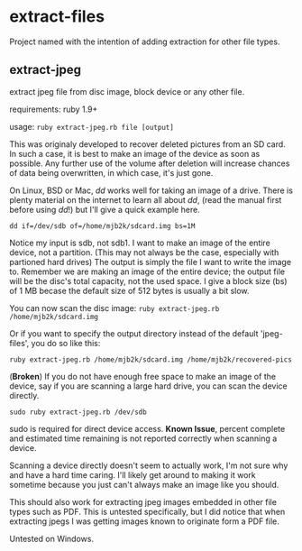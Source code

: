 # extract-files
Project named with the intention of adding extraction for other file types.

## extract-jpeg
extract jpeg file from disc image, block device or any other file.

requirements: ruby 1.9+

usage: `ruby extract-jpeg.rb file [output]`

This was originaly developed to recover deleted pictures from an SD card. In such a case, it is best to make an image of the device as soon as possible. Any further use of the volume after deletion will increase chances of data being overwritten, in which case, it's just gone.

On Linux, BSD or Mac, *dd* works well for taking an image of a drive. There is plenty material on the internet to learn all about *dd*, (read the manual first before using *dd*!) but I'll give a quick example here.

`dd if=/dev/sdb of=/home/mjb2k/sdcard.img bs=1M`

Notice my input is sdb, not sdb1. I want to make an image of the entire device, not a partition. (This may not always be the case, especially with partioned hard drives) The output is simply the file I want to write the image to.
Remember we are making an image of the entire device; the output file will be the disc's total capacity, not the used space. I give a block size (bs) of 1 MB becase the default size of 512 bytes is usually a bit slow.

You can now scan the disc image: `ruby extract-jpeg.rb /home/mjb2k/sdcard.img`

Or if you want to specify the output directory instead of the default 'jpeg-files', you do so like this:

`ruby extract-jpeg.rb /home/mjb2k/sdcard.img /home/mjb2k/recovered-pics`

(**Broken**) If you do not have enough free space to make an image of the device, say if you are scanning a large hard drive, you can scan the device directly.

`sudo ruby extract-jpeg.rb /dev/sdb`

sudo is required for direct device access. **Known Issue**, percent complete and estimated time remaining is not reported correctly when scanning a device.

Scanning a device directly doesn't seem to actually work, I'm not sure why and have a hard time caring. I'll likely get around to making it work sometime because you just can't always make an image like you should.

This should also work for extracting jpeg images embedded in other file types such as PDF. This is untested specifically, but I did notice that when extracting jpegs I was getting images known to originate form a PDF file.


Untested on Windows.
